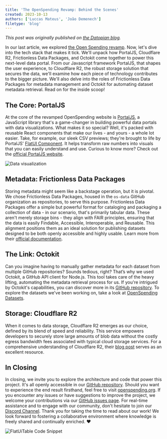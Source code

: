 ```yaml
---
title: 'The OpenSpending Revamp: Behind the Scenes'
created: 2023-10-13
authors: ['Luccas Mateus', 'João Demenech']
filetype: 'blog'
---
```


_This post was originally published on [the Datopian blog](http://datopian.com/blog/the-open-spending-revamp-behind-the-scenes)._

In our last article, we explored [the Open Spending revamp](https://www.datopian.com/blog/the-open-spending-revamp). Now, let's dive into the tech stack that makes it tick. We'll unpack how PortalJS, Cloudflare R2, Frictionless Data Packages, and Octokit come together to power this next-level data portal. From our Javascript framework PortalJS, that shapes the user experience, to Cloudflare R2, the robust storage solution that secures the data, we'll examine how each piece of technology contributes to the bigger picture. We'll also delve into the roles of Frictionless Data Packages for metadata management and Octokit for automating dataset metadata retrieval. Read on for the inside scoop!

## The Core: PortalJS

At the core of the revamped OpenSpending website is [PortalJS](https://portaljs.org), a JavaScript library that's a game-changer in building powerful data portals with data visualizations. What makes it so special? Well, it's packed with reusable React components that make our lives - and yours - a whole lot easier. Take, for example, our sleek CSV previews; they're brought to life by PortalJS' [FlatUI Component](https://storybook.portaljs.org/?path=/story/components-flatuitable--from-url). It helps transform raw numbers into visuals that you can easily understand and use. Curious to know more? Check out the [official PortalJS website](https://portaljs.org).

![Data visualization](/static/img/blog/2023-10-13-the-open-spending-revamp-behind-the-scenes/data-visualization.png)

## Metadata: Frictionless Data Packages

Storing metadata might seem like a backstage operation, but it is pivotal. We chose Frictionless Data Packages, housed in the `os-data` GitHub organization as repositories, to serve this purpose. Frictionless Data Packages offer a simple but powerful format for cataloging and packaging a collection of data - in our scenario, that's primarily tabular data. These aren't merely storage bins - they align with FAIR principles, ensuring that the data is easily Findable, Accessible, Interoperable, and Reusable. This alignment positions them as an ideal solution for publishing datasets designed to be both openly accessible and highly usable. Learn more from their [official documentation](https://framework.frictionlessdata.io/).

## The Link: Octokit

Can you imagine having to manually gather metadata for each dataset from multiple GitHub repositories? Sounds tedious, right? That’s why we used Octokit, a GitHub API client for Node.js. This tool takes care of the heavy lifting, automating the metadata retrieval process for us. If you're intrigued by Octokit's capabilities, you can discover more in its [GitHub repository](https://github.com/octokit/octokit.js). To explore the datasets we've been working on, take a look at [OpenSpending Datasets](https://github.com/os-data).

## Storage: Cloudflare R2

When it comes to data storage, Cloudflare R2 emerges as our choice, defined by its blend of speed and reliability. This service empowers developers to securely store large amounts of blob data without the costly egress bandwidth fees associated with typical cloud storage services. For a comprehensive understanding of Cloudflare R2, their [blog post](https://cloudflare.net/news/news-details/2021/Cloudflare-Announces-R2-Storage-Rapid-and-Reliable-S3-Compatible-Object-Storage-Designed-for-the-Edge/default.aspx) serves as an excellent resource.

## In Closing

In closing, we invite you to explore the architecture and code that power this project. It's all openly accessible in our [GitHub repository](https://github.com/datopian/portaljs/tree/main/examples/openspending). Should you want to experience the end result firsthand, feel free to visit [openspending.org](https://www.openspending.org/). If you encounter any issues or have suggestions to improve the project, we welcome your contributions via our [GitHub issues page](https://github.com/datopian/portaljs/issues). For real-time assistance and to engage with our community, don't hesitate to join our [Discord Channel](https://discord.com/invite/EeyfGrGu4U). Thank you for taking the time to read about our work! We look forward to fostering a collaborative environment where knowledge is freely shared and continually enriched. ♥️

![FlatUiTable Code Snippet](/static/img/blog/2023-10-13-the-open-spending-revamp-behind-the-scenes/code-example.png)
